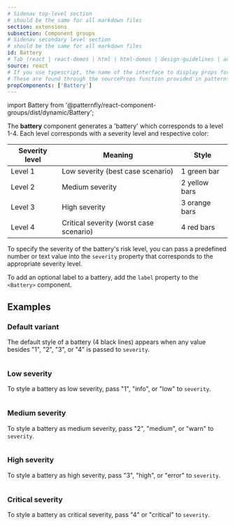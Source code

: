 ```yaml
---
# Sidenav top-level section
# should be the same for all markdown files
section: extensions
subsection: Component groups
# Sidenav secondary level section
# should be the same for all markdown files
id: Battery
# Tab (react | react-demos | html | html-demos | design-guidelines | accessibility)
source: react
# If you use typescript, the name of the interface to display props for
# These are found through the sourceProps function provided in patternfly-docs.source.js
propComponents: ['Battery']
---
```


import Battery from '@patternfly/react-component-groups/dist/dynamic/Battery';

The **battery** component generates a 'battery' which corresponds to a level 1-4. Each level corresponds with a severity level and respective color:

| Severity level | Meaning | Style | 
| --- | --- | --- | 
| Level 1 | Low severity (best case scenario) | 1 green bar | "1", "low" |
| Level 2 | Medium severity |  2 yellow bars | 
| Level 3 | High severity | 3 orange bars | 
| Level 4 | Critical severity (worst case scenario) | 4 red bars | 

To specify the severity of the battery's risk level, you can pass a predefined number or text value into the `severity` property that corresponds to the appropriate severity level.

To add an optional label to a battery, add the `label` property to the `<Battery>` component.

## Examples

### Default variant

The default style of a battery (4 black lines) appears when any value besides "1", "2", "3", or "4" is passed to `severity`. 

```js file="./BatteryDefaultExample.tsx"

```

### Low severity

To style a battery as low severity, pass "1", "info", or "low" to `severity`.

```js file="./BatteryLowExample.tsx"

```

### Medium severity

To style a battery as medium severity, pass "2", "medium", or "warn" to `severity`.

```js file="./BatteryMediumExample.tsx"

```

### High severity

To style a battery as high severity, pass "3", "high", or "error" to `severity`.

```js file="./BatteryHighExample.tsx"

```

### Critical severity

To style a battery as critical severity, pass "4" or "critical" to `severity`.

```js file="./BatteryCriticalExample.tsx"

```